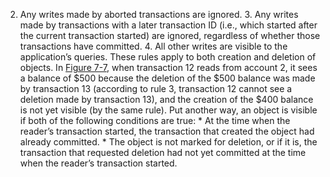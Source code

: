 2.  Any writes made by aborted transactions are ignored. 3.  Any writes made by transactions with a later transaction ID (i.e., which started after the current
transaction started) are ignored, regardless of whether those transactions have committed. 4.  All other writes are visible to the application’s queries. These rules apply to both creation and deletion of objects. In [Figure 7-7](#fig_transactions_mvcc), when
transaction 12 reads from account 2, it sees a balance of $500 because the deletion of the $500
balance was made by transaction 13 (according to rule 3, transaction 12 cannot see a deletion made
by transaction 13), and the creation of the $400 balance is not yet visible (by the same rule). Put another way, an object is visible if both of the following conditions are true: *  At the time when the reader’s transaction started, the transaction that created the object had
already committed. *  The object is not marked for deletion, or if it is, the transaction that requested deletion had
not yet committed at the time when the reader’s transaction started.